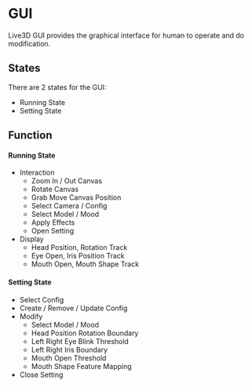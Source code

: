 # GUI

Live3D GUI provides the graphical interface for human to operate and do modification.

## States

There are 2 states for the GUI:
 - Running State
 - Setting State

## Function

#### Running State

 - Interaction
   - Zoom In / Out Canvas
   - Rotate Canvas
   - Grab Move Canvas Position
   - Select Camera / Config
   - Select Model / Mood
   - Apply Effects
   - Open Setting
 - Display
   - Head Position, Rotation Track
   - Eye Open, Iris Position Track
   - Mouth Open, Mouth Shape Track

#### Setting State

 - Select Config
 - Create / Remove / Update Config
 - Modify
   - Select Model / Mood
   - Head Position Rotation Boundary
   - Left Right Eye Blink Threshold
   - Left Right Iris Boundary
   - Mouth Open Threshold
   - Mouth Shape Feature Mapping
 - Close Setting
